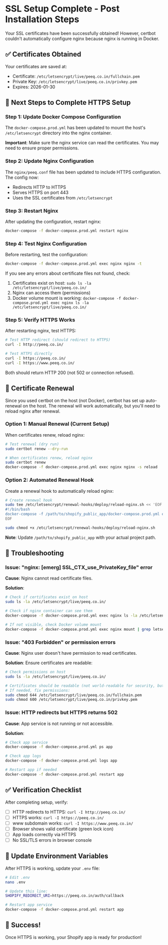 # SSL Setup Complete - Post Installation Steps

Your SSL certificates have been successfully obtained! However, certbot couldn't automatically configure nginx because nginx is running in Docker.

## ✅ Certificates Obtained

Your certificates are saved at:
- Certificate: `/etc/letsencrypt/live/peeq.co.in/fullchain.pem`
- Private Key: `/etc/letsencrypt/live/peeq.co.in/privkey.pem`
- Expires: 2026-01-30

## 🔧 Next Steps to Complete HTTPS Setup

### Step 1: Update Docker Compose Configuration

The `docker-compose.prod.yml` has been updated to mount the host's `/etc/letsencrypt` directory into the nginx container.

**Important**: Make sure the nginx service can read the certificates. You may need to ensure proper permissions.

### Step 2: Update Nginx Configuration

The `nginx/peeq.conf` file has been updated to include HTTPS configuration. The config now:
- Redirects HTTP to HTTPS
- Serves HTTPS on port 443
- Uses the SSL certificates from `/etc/letsencrypt`

### Step 3: Restart Nginx

After updating the configuration, restart nginx:

```bash
docker-compose -f docker-compose.prod.yml restart nginx
```

### Step 4: Test Nginx Configuration

Before restarting, test the configuration:

```bash
docker-compose -f docker-compose.prod.yml exec nginx nginx -t
```

If you see any errors about certificate files not found, check:
1. Certificates exist on host: `sudo ls -la /etc/letsencrypt/live/peeq.co.in/`
2. Nginx can access them (permissions)
3. Docker volume mount is working: `docker-compose -f docker-compose.prod.yml exec nginx ls -la /etc/letsencrypt/live/peeq.co.in/`

### Step 5: Verify HTTPS Works

After restarting nginx, test HTTPS:

```bash
# Test HTTP redirect (should redirect to HTTPS)
curl -I http://peeq.co.in/

# Test HTTPS directly
curl -I https://peeq.co.in/
curl -I https://www.peeq.co.in/
```

Both should return HTTP 200 (not 502 or connection refused).

## 🔄 Certificate Renewal

Since you used certbot on the host (not Docker), certbot has set up auto-renewal on the host. The renewal will work automatically, but you'll need to reload nginx after renewal.

### Option 1: Manual Renewal (Current Setup)

When certificates renew, reload nginx:

```bash
# Test renewal (dry run)
sudo certbot renew --dry-run

# When certificates renew, reload nginx
sudo certbot renew
docker-compose -f docker-compose.prod.yml exec nginx nginx -s reload
```

### Option 2: Automated Renewal Hook

Create a renewal hook to automatically reload nginx:

```bash
# Create renewal hook
sudo tee /etc/letsencrypt/renewal-hooks/deploy/reload-nginx.sh << 'EOF'
#!/bin/bash
docker-compose -f /path/to/shopify_public_app/docker-compose.prod.yml exec nginx nginx -s reload
EOF

sudo chmod +x /etc/letsencrypt/renewal-hooks/deploy/reload-nginx.sh
```

**Note**: Update `/path/to/shopify_public_app` with your actual project path.

## 🐛 Troubleshooting

### Issue: "nginx: [emerg] SSL_CTX_use_PrivateKey_file" error

**Cause**: Nginx cannot read certificate files.

**Solution**:
```bash
# Check if certificates exist on host
sudo ls -la /etc/letsencrypt/live/peeq.co.in/

# Check if nginx container can see them
docker-compose -f docker-compose.prod.yml exec nginx ls -la /etc/letsencrypt/live/peeq.co.in/

# If not visible, check Docker volume mount
docker-compose -f docker-compose.prod.yml exec nginx mount | grep letsencrypt
```

### Issue: "403 Forbidden" or permission errors

**Cause**: Nginx user doesn't have permission to read certificates.

**Solution**: Ensure certificates are readable:
```bash
# Check permissions on host
sudo ls -la /etc/letsencrypt/live/peeq.co.in/

# Certificates should be readable (not world-readable for security, but readable by root)
# If needed, fix permissions:
sudo chmod 644 /etc/letsencrypt/live/peeq.co.in/fullchain.pem
sudo chmod 600 /etc/letsencrypt/live/peeq.co.in/privkey.pem
```

### Issue: HTTP redirects but HTTPS returns 502

**Cause**: App service is not running or not accessible.

**Solution**:
```bash
# Check app service
docker-compose -f docker-compose.prod.yml ps app

# Check app logs
docker-compose -f docker-compose.prod.yml logs app

# Restart app if needed
docker-compose -f docker-compose.prod.yml restart app
```

## ✅ Verification Checklist

After completing setup, verify:

- [ ] HTTP redirects to HTTPS: `curl -I http://peeq.co.in/`
- [ ] HTTPS works: `curl -I https://peeq.co.in/`
- [ ] www subdomain works: `curl -I https://www.peeq.co.in/`
- [ ] Browser shows valid certificate (green lock icon)
- [ ] App loads correctly via HTTPS
- [ ] No SSL/TLS errors in browser console

## 📝 Update Environment Variables

After HTTPS is working, update your `.env` file:

```bash
# Edit .env
nano .env

# Update this line:
SHOPIFY_REDIRECT_URI=https://peeq.co.in/auth/callback

# Restart app service
docker-compose -f docker-compose.prod.yml restart app
```

## 🎉 Success!

Once HTTPS is working, your Shopify app is ready for production!

